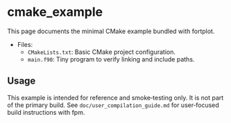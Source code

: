 cmake_example
=============

This page documents the minimal CMake example bundled with fortplot.

- Files:
  - `CMakeLists.txt`: Basic CMake project configuration.
  - `main.f90`: Tiny program to verify linking and include paths.

Usage
-----

This example is intended for reference and smoke‑testing only. It is not part of
the primary build. See `doc/user_compilation_guide.md` for user‑focused build
instructions with fpm.

